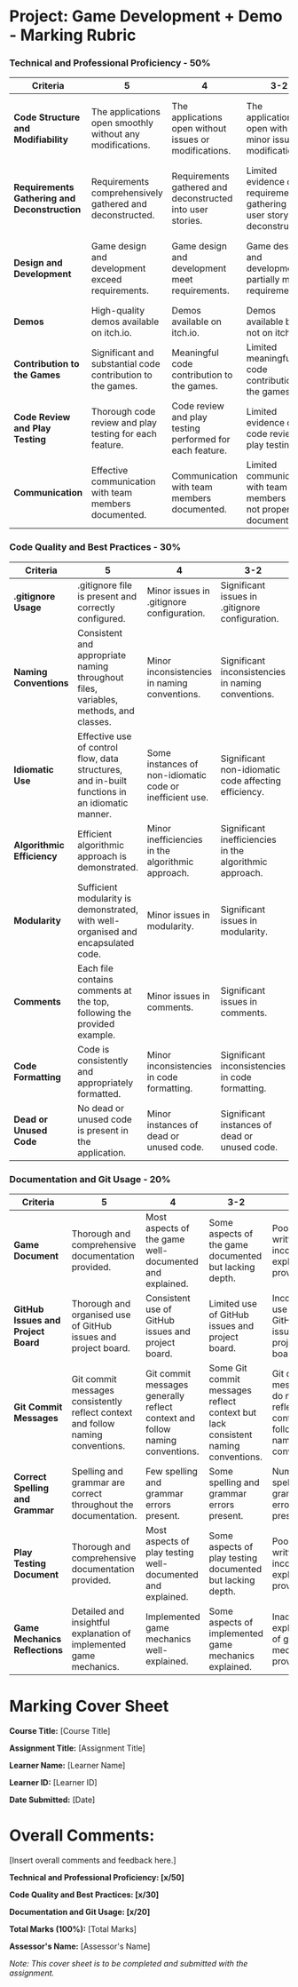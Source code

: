 # Project: Game Development + Demo - Marking Rubric

### Technical and Professional Proficiency - 50%

| **Criteria**                                  | **5**                                                       | **4**                                                      | **3-2**                                                                  | **1-0**                                                              |
| --------------------------------------------- | ----------------------------------------------------------- | ---------------------------------------------------------- | ------------------------------------------------------------------------ | -------------------------------------------------------------------- |
| **Code Structure and Modifiability**          | The applications open smoothly without any modifications.   | The applications open without issues or modifications.     | The applications open with minor issues or modifications.                | The applications fail to open or requires significant modifications. |
| **Requirements Gathering and Deconstruction** | Requirements comprehensively gathered and deconstructed.    | Requirements gathered and deconstructed into user stories. | Limited evidence of requirements gathering or user story deconstruction. | No evidence of requirements gathering or user story deconstruction.  |
| **Design and Development**                    | Game design and development exceed requirements.            | Game design and development meet requirements.             | Game design and development partially meet requirements.                 | Game design and development significantly deviate from requirements. |
| **Demos**                                     | High-quality demos available on itch.io.                    | Demos available on itch.io.                                | Demos available but not on itch.io.                                      | No demos available or not on itch.io.                                |
| **Contribution to the Games**                 | Significant and substantial code contribution to the games. | Meaningful code contribution to the games.                 | Limited meaningful code contribution to the games.                       | No meaningful code contribution to the games.                        |
| **Code Review and Play Testing**              | Thorough code review and play testing for each feature.     | Code review and play testing performed for each feature.   | Limited evidence of code review or play testing.                         | No evidence of code review or play testing.                          |
| **Communication**                             | Effective communication with team members documented.       | Communication with team members documented.                | Limited communication with team members or not properly documented.      | No communication with team members or not documented.                |

### Code Quality and Best Practices - 30%

| **Criteria**               | **5**                                                                                          | **4**                                                    | **3-2**                                                 | **1-0**                                                  |
| -------------------------- | ---------------------------------------------------------------------------------------------- | -------------------------------------------------------- | ------------------------------------------------------- | -------------------------------------------------------- |
| **.gitignore Usage**       | .gitignore file is present and correctly configured.                         | Minor issues in .gitignore configuration.                | Significant issues in .gitignore configuration.         | Missing or incorrect .gitignore file.                    |
| **Naming Conventions**     | Consistent and appropriate naming throughout files, variables, methods, and classes.           | Minor inconsistencies in naming conventions.             | Significant inconsistencies in naming conventions.      | Naming conventions are not followed.                     |
| **Idiomatic Use**          | Effective use of control flow, data structures, and in-built functions in an idiomatic manner. | Some instances of non-idiomatic code or inefficient use. | Significant non-idiomatic code affecting efficiency.    | Poor use of control flow, data structures, or functions. |
| **Algorithmic Efficiency** | Efficient algorithmic approach is demonstrated.                                                | Minor inefficiencies in the algorithmic approach.        | Significant inefficiencies in the algorithmic approach. | Poor or non-efficient algorithmic approach.              |
| **Modularity**             | Sufficient modularity is demonstrated, with well-organised and encapsulated code.              | Minor issues in modularity.                              | Significant issues in modularity.                       | Lack of modularity, code is not well-organised.          |
| **Comments**               | Each file contains comments at the top, following the provided example.                        | Minor issues in comments.                                | Significant issues in comments.                         | Missing or incorrect comments.                           |
| **Code Formatting**        | Code is consistently and appropriately formatted.                                              | Minor inconsistencies in code formatting.                | Significant inconsistencies in code formatting.         | Poor or non-consistent code formatting.                  |
| **Dead or Unused Code**    | No dead or unused code is present in the application.                                          | Minor instances of dead or unused code.                  | Significant instances of dead or unused code.           | Widespread presence of dead or unused code.              |

### Documentation and Git Usage - 20%

| **Criteria**                        | **5**                                                                         | **4**                                                                     | **3-2**                                                                         | **1-0**                                                                         |
| ----------------------------------- | ----------------------------------------------------------------------------- | ------------------------------------------------------------------------- | ------------------------------------------------------------------------------- | ------------------------------------------------------------------------------- |
| **Game Document**                   | Thorough and comprehensive documentation provided.                           | Most aspects of the game well-documented and explained.                   | Some aspects of the game documented but lacking depth.                          | Poorly written or incomplete explanation provided.                              |
| **GitHub Issues and Project Board** | Thorough and organised use of GitHub issues and project board.               | Consistent use of GitHub issues and project board.                        | Limited use of GitHub issues and project board.                                 | Inconsistent use of GitHub issues and project board.                           |
| **Git Commit Messages**             | Git commit messages consistently reflect context and follow naming conventions. | Git commit messages generally reflect context and follow naming conventions. | Some Git commit messages reflect context but lack consistent naming conventions. | Git commit messages do not reflect context or follow naming conventions.       |
| **Correct Spelling and Grammar**    | Spelling and grammar are correct throughout the documentation.               | Few spelling and grammar errors present.                                  | Some spelling and grammar errors present.                                      | Numerous spelling and grammar errors present.                                  |
| **Play Testing Document**           | Thorough and comprehensive documentation provided.                           | Most aspects of play testing well-documented and explained.               | Some aspects of play testing documented but lacking depth.                      | Poorly written or incomplete explanation provided.                              |
| **Game Mechanics Reflections**      | Detailed and insightful explanation of implemented game mechanics.           | Implemented game mechanics well-explained.                                | Some aspects of implemented game mechanics explained.                          | Inadequate explanation of game mechanics provided.                             |
      

# Marking Cover Sheet

**Course Title:** [Course Title]

**Assignment Title:** [Assignment Title]

**Learner Name:** [Learner Name]

**Learner ID:** [Learner ID]

**Date Submitted:** [Date]

# Overall Comments:

[Insert overall comments and feedback here.]

**Technical and Professional Proficiency: [x/50]**

**Code Quality and Best Practices: [x/30]**

**Documentation and Git Usage: [x/20]**

**Total Marks (100%):** [Total Marks]

**Assessor's Name:** [Assessor's Name]

_Note: This cover sheet is to be completed and submitted with the assignment._
